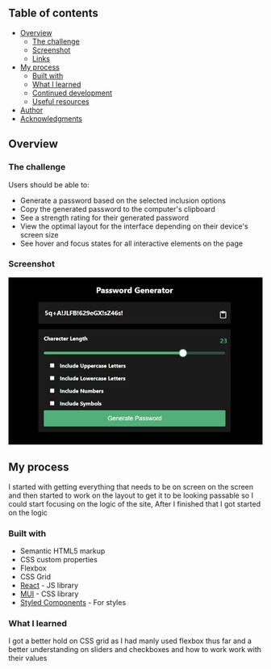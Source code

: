 ## Table of contents

- [Overview](#overview)
  - [The challenge](#the-challenge)
  - [Screenshot](#screenshot)
  - [Links](#links)
- [My process](#my-process)
  - [Built with](#built-with)
  - [What I learned](#what-i-learned)
  - [Continued development](#continued-development)
  - [Useful resources](#useful-resources)
- [Author](#author)
- [Acknowledgments](#acknowledgments)

## Overview

### The challenge

Users should be able to:

- Generate a password based on the selected inclusion options
- Copy the generated password to the computer's clipboard
- See a strength rating for their generated password
- View the optimal layout for the interface depending on their device's screen size
- See hover and focus states for all interactive elements on the page

### Screenshot

![](/assets/screenshot.png)

## My process

I started with getting everything that needs to be on screen on the screen and then started to work on the layout to get it to be looking passable so I could start focusing on the logic of the site, After I finished that I got started on the logic

### Built with

- Semantic HTML5 markup
- CSS custom properties
- Flexbox
- CSS Grid
- [React](https://reactjs.org/) - JS library
- [MUI](https://mui.com) - CSS library
- [Styled Components](https://styled-components.com/) - For styles

### What I learned

I got a better hold on CSS grid as I had manly used flexbox thus far and a better understanding on sliders and checkboxes and how to work work with their values
